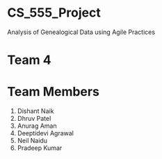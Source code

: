 # CS_555_Project
Analysis of Genealogical Data using Agile Practices
# Team 4

# Team Members
1. Dishant Naik
2. Dhruv Patel
3. Anurag Aman
4. Deeptidevi Agrawal
5. Neil Naidu
6. Pradeep Kumar
